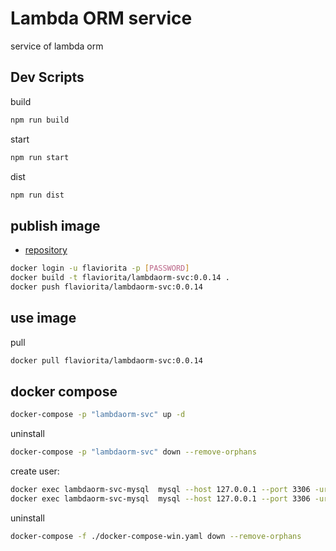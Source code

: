 # Lambda ORM service

service of lambda orm

## Dev Scripts

build

```sh
npm run build
```

start

```sh
npm run start
```

dist

```sh
npm run dist
```

## publish image

- [repository](https://hub.docker.com/repository/docker/flaviorita/lambdaorm-svc)

```sh
docker login -u flaviorita -p [PASSWORD]
docker build -t flaviorita/lambdaorm-svc:0.0.14 .
docker push flaviorita/lambdaorm-svc:0.0.14
```

## use image

pull

``` sh
docker pull flaviorita/lambdaorm-svc:0.0.14
```

## docker compose

``` sh
docker-compose -p "lambdaorm-svc" up -d
```

uninstall

``` sh
docker-compose -p "lambdaorm-svc" down --remove-orphans
```

create user:

```sh
docker exec lambdaorm-svc-mysql  mysql --host 127.0.0.1 --port 3306 -uroot -proot -e "CREATE USER IF NOT EXISTS 'test'@'%' IDENTIFIED BY 'test';"
docker exec lambdaorm-svc-mysql  mysql --host 127.0.0.1 --port 3306 -uroot -proot -e "GRANT ALL ON *.* TO 'test'@'%' with grant option; FLUSH PRIVILEGES;"
```

uninstall

``` sh
docker-compose -f ./docker-compose-win.yaml down --remove-orphans
```
